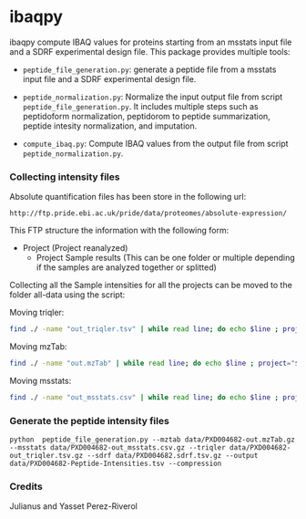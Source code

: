 # ibaqpy

ibaqpy compute IBAQ values for proteins starting from an msstats input file and a SDRF experimental design file. This package provides multiple tools: 

- `peptide_file_generation.py`: generate a peptide file from a msstats input file and a SDRF experimental design file. 

- `peptide_normalization.py`: Normalize the input output file from script `peptide_file_generation.py`. It includes multiple steps such as peptidoform normalization, peptidorom to peptide summarization, peptide intesity normalization, and imputation. 

- `compute_ibaq.py`: Compute IBAQ values from the output file from script `peptide_normalization.py`.

### Collecting intensity files 

Absolute quantification files has been store in the following url: 

```
http://ftp.pride.ebi.ac.uk/pride/data/proteomes/absolute-expression/
```

This FTP structure the information with the following form: 

- Project (Project reanalyzed)
  - Project Sample results (This can be one folder or multiple depending if the samples are analyzed together or splitted)

Collecting all the Sample intensities for all the projects can be moved to the folder all-data using the script: 

Moving triqler: 

```bash
find ./ -name "out_triqler.tsv" | while read line; do echo $line ; project="$(basename "$(dirname "$(dirname "$line")")")"; echo $project; cp -v $line all-data/${project}-triqler.tsv; done
```

Moving mzTab: 

```bash 
find ./ -name "out.mzTab" | while read line; do echo $line ; project="$(basename "$(dirname "$(dirname "$line")")")"; echo $project; cp -v $line all-data/${project}.mzTab; done
```

Moving msstats: 

```bash
find ./ -name "out_msstats.csv" | while read line; do echo $line ; project="$(basename "$(dirname "$(dirname "$line")")")"; echo $project; cp -v $line all-data/${project}-msstats.tsv; done
```

### Generate the peptide intensity files

```asciidoc
python  peptide_file_generation.py --mztab data/PXD004682-out.mzTab.gz --msstats data/PXD004682-out_msstats.csv.gz --triqler data/PXD004682-out_triqler.tsv.gz --sdrf data/PXD004682.sdrf.tsv.gz --output data/PXD004682-Peptide-Intensities.tsv --compression
```

### Credits 

Julianus and Yasset Perez-Riverol
